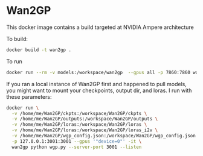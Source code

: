 # Wan2GP  

This docker image contains a build targeted at NVIDIA Ampere architecture

To build:

```bash
docker build -t wan2gp .
```

To run
```bash
docker run --rm -v models:/workspace/wan2gp  --gpus all -p 7860:7860 wan2gp python wgp.py --server-port 7860 --listen
```

If you ran a local instance of Wan2GP first and happened to pull models, you might want to mount your checkpoints, output dir, and loras.
I run with these parameters:
```bash
docker run \
  -v /home/me/Wan2GP/ckpts:/workspace/Wan2GP/ckpts \
  -v /home/me/Wan2GP/outputs:/workspace/Wan2GP/outputs \
  -v /home/me/Wan2GP/loras:/workspace/Wan2GP/loras \
  -v /home/me/Wan2GP/loras:/workspace/Wan2GP/loras_i2v \
  -v /home/me/Wan2GP/wgp_config.json:/workspace/Wan2GP/wgp_config.json \
  -p 127.0.0.1:3001:3001 --gpus '"device=0"' -it \
  wan2gp python wgp.py --server-port 3001 --listen
```

